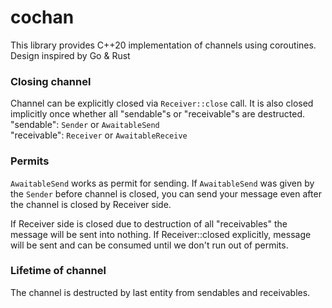 # cochan

This library provides C++20 implementation of channels using coroutines.
Design inspired by Go & Rust

### Closing channel

Channel can be explicitly closed via `Receiver::close` call. It is also closed implicitly
once whether all "sendable"s or "receivable"s are destructed. <br />
"sendable": `Sender` or `AwaitableSend` <br />
"receivable": `Receiver` or `AwaitableReceive`

### Permits

`AwaitableSend` works as permit for sending. If `AwaitableSend` was given by the `Sender` before channel is closed,
you can send your message even after the channel is closed by Receiver side.

If Receiver side is closed due to destruction of all "receivables" the message will be sent into nothing.
If Receiver::closed explicitly, message will be sent and can be consumed until we don't run out of permits.

### Lifetime of channel

The channel is destructed by last entity from sendables and receivables.